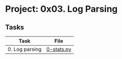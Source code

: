 # Project: 0x03. Log Parsing

## Tasks

| Task           | File                       |
| -------------- | -------------------------- |
| 0. Log parsing | [0-stats.py](./0-stats.py) |
